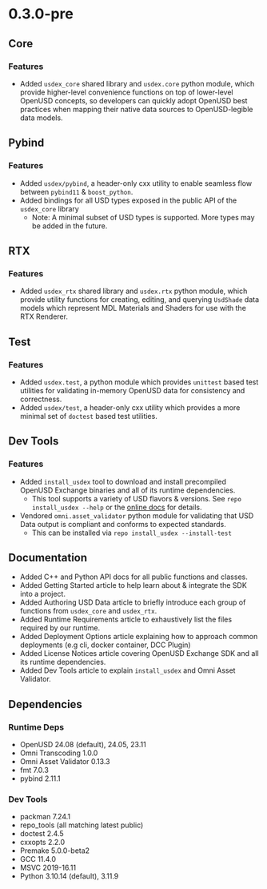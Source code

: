 # 0.3.0-pre

## Core

### Features

- Added `usdex_core` shared library and `usdex.core` python module, which provide higher-level convenience functions on top of lower-level OpenUSD concepts, so developers can quickly adopt OpenUSD best practices when mapping their native data sources to OpenUSD-legible data models.

## Pybind


### Features

- Added `usdex/pybind`, a header-only cxx utility to enable seamless flow between `pybind11` & `boost_python`.
- Added bindings for all USD types exposed in the public API of the `usdex_core` library
  - Note: A minimal subset of USD types is supported. More types may be added in the future.

## RTX

### Features

- Added `usdex_rtx` shared library and `usdex.rtx` python module, which provide utility functions for creating, editing, and querying `UsdShade` data models which represent MDL Materials and Shaders for use with the RTX Renderer.

## Test

### Features

- Added `usdex.test`, a python module which provides `unittest` based test utilities for validating in-memory OpenUSD data for consistency and correctness.
- Added `usdex/test`, a header-only cxx utility which provides a more minimal set of `doctest` based test utilities.

## Dev Tools

### Features

- Added `install_usdex` tool to download and install precompiled OpenUSD Exchange binaries and all of its runtime dependencies.
  - This tool supports a variety of USD flavors & versions. See `repo install_usdex --help` or the [online docs](devtools.md#install_usdex) for details.
- Vendored `omni.asset_validator` python module for validating that USD Data output is compliant and conforms to expected standards.
  - This can be installed via `repo install_usdex --install-test`

## Documentation

- Added C++ and Python API docs for all public functions and classes.
- Added Getting Started article to help learn about & integrate the SDK into a project.
- Added Authoring USD Data article to briefly introduce each group of functions from `usdex_core` and `usdex_rtx`.
- Added Runtime Requirements article to exhaustively list the files required by our runtime.
- Added Deployment Options article explaining how to approach common deployments (e.g cli, docker container, DCC Plugin)
- Added License Notices article covering OpenUSD Exchange SDK and all its runtime dependencies.
- Added Dev Tools article to explain `install_usdex` and Omni Asset Validator.

## Dependencies

### Runtime Deps

- OpenUSD 24.08 (default), 24.05, 23.11
- Omni Transcoding 1.0.0
- Omni Asset Validator 0.13.3
- fmt 7.0.3
- pybind 2.11.1

### Dev Tools

- packman 7.24.1
- repo_tools (all matching latest public)
- doctest 2.4.5
- cxxopts 2.2.0
- Premake 5.0.0-beta2
- GCC 11.4.0
- MSVC 2019-16.11
- Python 3.10.14 (default), 3.11.9
